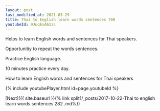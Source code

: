 ```yaml
---
layout: post
last_modified_at: 2021-03-29
title: Thai to English learn words sentences 700 
youtubeId: 9JuqExA61zs
---
```

 
 
Helps to learn English words and sentences for Thai speakers.

Opportunitiy to repeat the words sentences. 

Practice English language. 
 
10 minutes practice every day. 
 
How to learn English words and sentences for Thai speakers 
 
{% include youtubePlayer.html id=page.youtubeId %}
 
 
[Next]({{ site.baseurl }}{% link  split1/_posts/2017-10-22-Thai to english learn words sentences 282 .md%})
 
